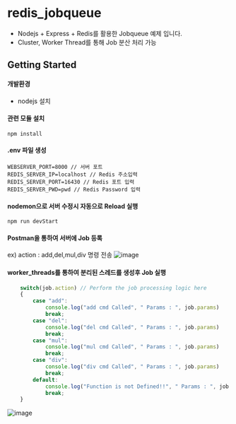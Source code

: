 # redis_jobqueue
- Nodejs + Express + Redis를 활용한 Jobqueue 예제 입니다.
- Cluster, Worker Thread를 통해 Job 분산 처리 가능
## Getting Started
#### 개발환경
- nodejs 설치

#### 관련 모듈 설치
```
npm install
```

#### .env 파일 생성
```
WEBSERVER_PORT=8000 // 서버 포트
REDIS_SERVER_IP=localhost // Redis 주소입력
REDIS_SERVER_PORT=16430 // Redis 포트 입력
REDIS_SERVER_PWD=pwd // Redis Password 입력
```

#### nodemon으로 서버 수정시 자동으로 Reload 실행
```
npm run devStart
```

#### Postman을 통하여 서버에 Job 등록
ex) action : add,del,mul,div 명령 전송
![image](https://github.com/rhkdguskim/redis_jobqueue/assets/111857144/7f592c04-5461-40d2-a685-819a18e01ffa)

#### worker_threads를 통하여 분리된 스레드를 생성후 Job 실행
``` javascript
    switch(job.action) // Perform the job processing logic here
    {
        case "add":
            console.log("add cmd Called", " Params : ", job.params)
            break;
        case "del":
            console.log("del cmd Called", " Params : ", job.params)
            break;
        case "mul":
            console.log("mul cmd Called", " Params : ", job.params)
            break;
        case "div":
            console.log("div cmd Called", " Params : ", job.params)
            break;
        default:
            console.log("Function is not Defined!!", " Params : ", job.params)
            break;
    }
```

![image](https://github.com/rhkdguskim/redis_jobqueue/assets/111857144/7882511b-c6a3-48ec-83e6-12e16ab0adb6)

